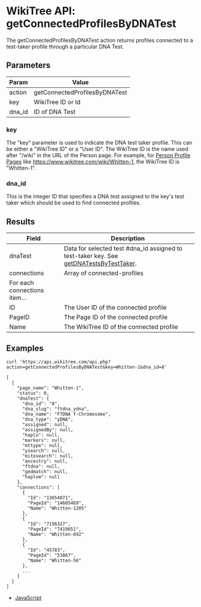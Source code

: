 # WikiTree API: getConnectedProfilesByDNATest

The getConnectedProfilesByDNATest action returns profiles connected to a test-taker profile
through a particular DNA Test.

## Parameters

|Param|Value|
|-----|-----|
|action|getConnectedProfilesByDNATest|
|key|WikiTree ID or Id|
|dna_id|ID of DNA Test|

### key

The "key" parameter is used to indicate the DNA test taker profile. This can be either a "WikiTree ID" or a "User ID". The WikiTree ID is the name used after "/wiki" in the URL of the Person page. For example, for [Person Profile Pages](https://www.wikitree.com/wiki/Help:Person_Profile) like https://www.wikitree.com/wiki/Whitten-1, the WikiTree ID is "Whitten-1".

### dna_id

This is the integer ID that specifies a DNA test assigned to the key's test taker which should be used to find connected profiles.


## Results

|Field|Description|
|-----|-----------|
|dnaTest|Data for selected test #dna_id assigned to test-taker key. See [getDNATestsByTestTaker](getDNATestsByTestTaker.md).|
|connections|Array of connected-profiles|
|For each connections item...|
|ID|The User ID of the connected profile|
|PageID|The Page ID of the connected profile|
|Name|The WikiTree ID of the connected profile|

## Examples

```
curl 'https://api.wikitree.com/api.php?action=getConnectedProfilesByDNATest&key=Whitten-1&dna_id=8'

[
  {
    "page_name": "Whitten-1",
    "status": 0,
    "dnaTest": {
      "dna_id": "8",
      "dna_slug": "ftdna_ydna",
      "dna_name": "FTDNA Y-Chromosome",
      "dna_type": "yDNA",
      "assigned": null,
      "assignedBy": null,
      "haplo": null,
      "markers": null,
      "mttype": null,
      "ysearch": null,
      "mitosearch": null,
      "ancestry": null,
      "ftdna": null,
      "gedmatch": null,
      "haplom": null
    },
    "connections": [
      {
        "Id": "13654071",
        "PageId": "14605469",
        "Name": "Whitten-1205"
      },
      {
        "Id": "7156327",
        "PageId": "7419651",
        "Name": "Whitten-692"
      },
      {
        "Id": "45783",
        "PageId": "53867",
        "Name": "Whitten-56"
      },
      ...
    ]
  }
]
```

* [JavaScript](examples/getDNATestsByTestTaker/javascript.html)
